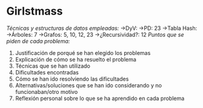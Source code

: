 # Girlstmass
*Técnicas y estructuras de datos empleadas:*
->DyV:
->PD: 23
->Tabla Hash:
->Árboles: 7
->Grafos: 5, 10, 12, 23
->¿Recursividad?: 12
*Puntos que se piden de cada problema:*
1) Justificación de porqué se han elegido los problemas
2) Explicación de cómo se ha resuelto el problema
3) Técnicas que se han utilizado
4) Dificultades encontradas
5) Cómo se han ido resolviendo las dificultades
6) Alternativas/soluciones que se han ido considerando y no funcionaban/otro motivo
7) Reflexión personal sobre lo que se ha aprendido en cada problema
